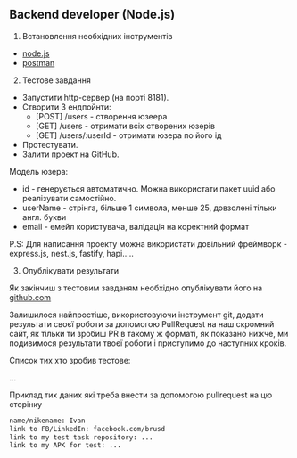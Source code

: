 ## Backend developer (Node.js)

1. Встановлення необхідних інструментів
  - [node.js](https://nodejs.org/en/)
  - [postman](https://www.postman.com/)

2. Тестове завдання
  - Запустити http-сервер (на порті 8181).
  - Створити 3 ендпойнти:
    - [POST] /users  - створення юзеера
    - [GET] /users - отримати всіх створених юзерів
    - [GET] /users/:userId - отримати юзера по його ід
  - Протестувати.
  - Залити проект на GitHub.

  Модель юзера:
  - id - генерується автоматично. Можна використати пакет uuid або реалізувати самостійно.
  - userName - стрінга, більше 1 символа, менше 25, довзолені тільки англ. букви
  - email - емейл користувача, валідація на коректний формат 

  P.S: Для написання проекту можна використати довільний фреймворк - express.js, nest.js, fastify, hapi.....

3. Опублікувати результати

Як закінчиш з тестовим завданям необхідно опублікувати його на [github.com](http://github.com/)

Залишилося найпростіше, використовуючи інструмент git, додати результати своєї роботи за допомогою PullRequest на наш скромний сайт, як тільки ти зробиш PR в такому ж форматі, як показано нижче, ми подивимося результати твоєї роботи і приступимо до наступних кроків.

Список тих хто зробив тестове:

...

Приклад тих даних які треба внести за допомогою pullrequest на цю сторінку

```markdown
name/nikename: Ivan
link to FB/LinkedIn: facebook.com/brusd
link to my test task repository: ...
link to my APK for test: ...
```
